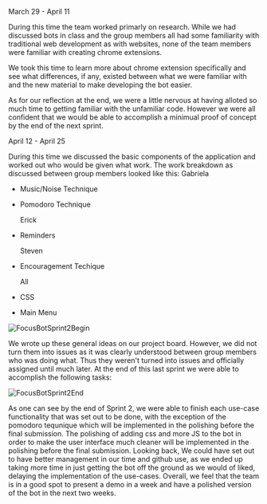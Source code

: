 March 29 - April 11

During this time the team worked primarly on research. While we had discussed bots in class and the group members all had some familiarity with traditional web development as with websites, none of the team members were familiar with creating chrome extensions. 

We took this time to learn more about chrome extension specifically and see what differences, if any, existed between what we were familiar with and the new material to make developing the bot easier.

As for our reflection at the end, we were a little nervous at having alloted so much time to getting familiar with the unfamiliar code. However we were all confident that we would be able to accomplish a minimual proof of concept by the end of the next sprint.

April 12 - April 25

During this time we discussed the basic components of the application and worked out who would be given what work. The work breakdown as discussed between group members looked like this:
  Gabriela
- Music/Noise Technique
- Pomodoro Technique

  Erick
- Reminders

  Steven
- Encouragement Techique

  All
- CSS
- Main Menu

![FocusBotSprint2Begin](https://user-images.githubusercontent.com/63609012/116014593-04783980-a604-11eb-8540-c43496519f5d.png)


We wrote up these general ideas on our project board. However, we did not turn them into issues as it was clearly understood between group members who was doing what. Thus they weren't turned into issues and officially assigned until much later.
At the end of this last sprint we were able to accomplish the following tasks:

![FocusBotSprint2End](https://user-images.githubusercontent.com/62709228/116015893-f1b43380-a608-11eb-8131-dbefe1d6e56b.png)

As one can see by the end of Sprint 2, we were able to finish each use-case functionality that was set out to be done, with the exception of the pomodoro tequnique which will be implemented in the polishing before the final submission. The polishing of adding css and more JS to the bot in order to make the user interface much cleaner will be implemented in the polishing before the final submission. Looking back, We could have set out to have better management in our time and github use, as we ended up taking more time in just getting the bot off the ground as we would of liked, delaying the implementation of the use-cases. Overall, we feel that the team is in a good spot to present a demo in a week and have a polished version of the bot in the next two weeks.
